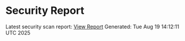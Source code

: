 # Security Report
Latest security scan report: [View Report](./index.html)
Generated: Tue Aug 19 14:12:11 UTC 2025
